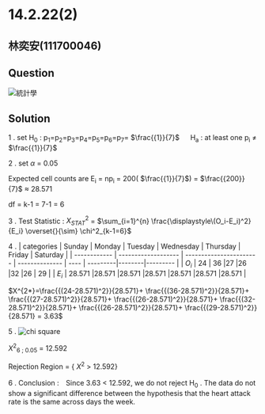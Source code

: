 # 14.2.22(2)

## 林奕安(111700046)

## Question

![統計學](https://github.com/HWTeng-Course/202402-Statistics/assets/162597746/00eb0d4d-0478-4fe3-b996-15e5312a9e37)

## Solution

1 .
set  H<sub>0</sub> : p<sub>1</sub>=p<sub>2</sub>=p<sub>3</sub>=p<sub>4</sub>=p<sub>5</sub>=p<sub>6</sub>=p<sub>7</sub>= $\frac{{1}}{7}$
&emsp; H<sub>a</sub> : at least one p<sub>i</sub> $\neq$  $\frac{{1}}{7}$
 
2 . set $\alpha$ = 0.05

Expected cell counts are E<sub>i</sub> = np<sub>i</sub> = 200( $\frac{{1}}{7}$) =  $\frac{{200}}{7}$ $\approx$ 28.571 

df = k-1 = 7-1 = 6

3 . Test Statistic : $X^2_{STAT}$ = $\sum_{i=1}^{n} \frac{\displaystyle\(O_i-E_i)^2}{E_i} \overset{}{\sim} \chi^2_{k-1=6}$ 

4 .
| categories   | Sunday                 | Monday                      | Tuesday             | Wednesday | Thursday | Friday | Saturday |
| ------------ | -------------------    | -----------------------     | --------------      | ----      | ---------|--------|--------- |
| $O_i$        |      24                | 36                          |27                   |26         |32        |26      |   29     |
| $E_i$        |    28.571              |28.571                       |28.571               |28.571     |28.571    |28.571  |28.571    |

$X^{2*}=\frac{{(24-28.571)^2}}{28.571}+ \frac{{(36-28.571)^2}}{28.571}+ \frac{{(27-28.571)^2}}{28.571}+ \frac{{(26-28.571)^2}}{28.571}+ \frac{{(32-28.571)^2}}{28.571}+ \frac{{(26-28.571)^2}}{28.571}+ \frac{{(29-28.571)^2}}{28.571} = 3.63$

5 . ![chi square](https://github.com/HWTeng-Course/202402-Statistics/assets/162597746/012726e4-0ee0-41ed-b327-ba24d581d3c9)

$X^{2}$<sub>6 ; 0.05</sub> = 12.592

Rejection Region = { $X^{2}$  > 12.592}

6 . Conclusion :　Since 3.63 < 12.592, we do not reject H<sub>0</sub> . The data do not show a significant difference between the hypothesis that the heart attack rate is the same across days the week.

